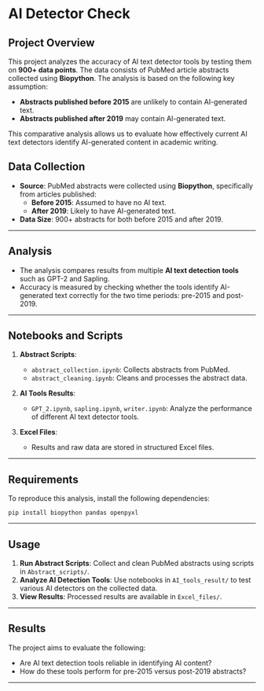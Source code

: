 AI Detector Check
=================

Project Overview
----------------

This project analyzes the accuracy of AI text detector tools by testing them on **900+ data points**. The data consists of PubMed article abstracts collected using **Biopython**. The analysis is based on the following key assumption:

-   **Abstracts published before 2015** are unlikely to contain AI-generated text.
-   **Abstracts published after 2019** may contain AI-generated text.

This comparative analysis allows us to evaluate how effectively current AI text detectors identify AI-generated content in academic writing.

Data Collection
---------------

-   **Source**: PubMed abstracts were collected using **Biopython**, specifically from articles published:
    -   **Before 2015**: Assumed to have no AI text.
    -   **After 2019**: Likely to have AI-generated text.
-   **Data Size**: 900+ abstracts for both before 2015 and after 2019.

* * * * *

Analysis
--------

-   The analysis compares results from multiple **AI text detection tools** such as GPT-2 and Sapling.
-   Accuracy is measured by checking whether the tools identify AI-generated text correctly for the two time periods: pre-2015 and post-2019.

* * * * *

Notebooks and Scripts
---------------------

1.  **Abstract Scripts**:

    -   `abstract_collection.ipynb`: Collects abstracts from PubMed.
    -   `abstract_cleaning.ipynb`: Cleans and processes the abstract data.
2.  **AI Tools Results**:

    -   `GPT_2.ipynb`, `sapling.ipynb`, `writer.ipynb`: Analyze the performance of different AI text detector tools.
3.  **Excel Files**:

    -   Results and raw data are stored in structured Excel files.

* * * * *

Requirements
------------

To reproduce this analysis, install the following dependencies:

`pip install biopython pandas openpyxl`

* * * * *

Usage
-----

1.  **Run Abstract Scripts**: Collect and clean PubMed abstracts using scripts in `Abstract_scripts/`.
2.  **Analyze AI Detection Tools**: Use notebooks in `AI_tools_result/` to test various AI detectors on the collected data.
3.  **View Results**: Processed results are available in `Excel_files/`.

* * * * *

Results
-------

The project aims to evaluate the following:

-   Are AI text detection tools reliable in identifying AI content?
-   How do these tools perform for pre-2015 versus post-2019 abstracts?

* * * * *

